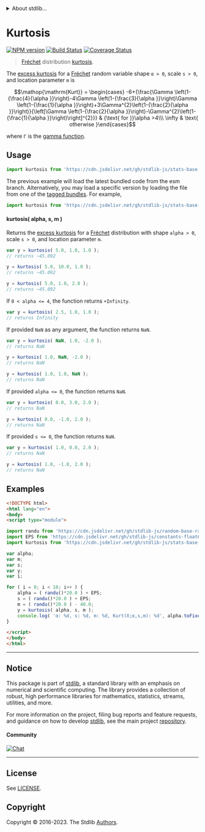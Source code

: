 <!--

@license Apache-2.0

Copyright (c) 2018 The Stdlib Authors.

Licensed under the Apache License, Version 2.0 (the "License");
you may not use this file except in compliance with the License.
You may obtain a copy of the License at

   http://www.apache.org/licenses/LICENSE-2.0

Unless required by applicable law or agreed to in writing, software
distributed under the License is distributed on an "AS IS" BASIS,
WITHOUT WARRANTIES OR CONDITIONS OF ANY KIND, either express or implied.
See the License for the specific language governing permissions and
limitations under the License.

-->


<details>
  <summary>
    About stdlib...
  </summary>
  <p>We believe in a future in which the web is a preferred environment for numerical computation. To help realize this future, we've built stdlib. stdlib is a standard library, with an emphasis on numerical and scientific computation, written in JavaScript (and C) for execution in browsers and in Node.js.</p>
  <p>The library is fully decomposable, being architected in such a way that you can swap out and mix and match APIs and functionality to cater to your exact preferences and use cases.</p>
  <p>When you use stdlib, you can be absolutely certain that you are using the most thorough, rigorous, well-written, studied, documented, tested, measured, and high-quality code out there.</p>
  <p>To join us in bringing numerical computing to the web, get started by checking us out on <a href="https://github.com/stdlib-js/stdlib">GitHub</a>, and please consider <a href="https://opencollective.com/stdlib">financially supporting stdlib</a>. We greatly appreciate your continued support!</p>
</details>

# Kurtosis

[![NPM version][npm-image]][npm-url] [![Build Status][test-image]][test-url] [![Coverage Status][coverage-image]][coverage-url] <!-- [![dependencies][dependencies-image]][dependencies-url] -->

> [Fréchet][frechet-distribution] distribution [kurtosis][kurtosis].

<!-- Section to include introductory text. Make sure to keep an empty line after the intro `section` element and another before the `/section` close. -->

<section class="intro">

The [excess kurtosis][kurtosis] for a [Fréchet][frechet-distribution] random variable shape `α > 0`, scale `s > 0`, and location parameter `m` is

<!-- <equation class="equation" label="eq:frechet_kurtosis" align="center" raw="\operatorname{Kurt} = \begin{cases} -6+{\frac{\Gamma \left(1-{\frac{4}{\alpha }}\right)-4\Gamma \left(1-{\frac{3}{\alpha }}\right)\Gamma \left(1-{\frac{1}{\alpha }}\right)+3\Gamma^{2}\left(1-{\frac{2}{\alpha }}\right)}{\left[\Gamma \left(1-{\frac{2}{\alpha }}\right)-\Gamma^{2}\left(1-{\frac{1}{\alpha }}\right)\right]^{2}}} & {\text{ for }}\alpha >4\\\ \infty & \text{ otherwise }\end{cases}" alt="Kurtosis for a Fréchet distribution."> -->

```math
\mathop{\mathrm{Kurt}} = \begin{cases} -6+{\frac{\Gamma \left(1-{\frac{4}{\alpha }}\right)-4\Gamma \left(1-{\frac{3}{\alpha }}\right)\Gamma \left(1-{\frac{1}{\alpha }}\right)+3\Gamma^{2}\left(1-{\frac{2}{\alpha }}\right)}{\left[\Gamma \left(1-{\frac{2}{\alpha }}\right)-\Gamma^{2}\left(1-{\frac{1}{\alpha }}\right)\right]^{2}}} & {\text{ for }}\alpha >4\\\ \infty & \text{ otherwise }\end{cases}
```

<!-- <div class="equation" align="center" data-raw-text="\operatorname{Kurt} = \begin{cases} -6+{\frac{\Gamma \left(1-{\frac{4}{\alpha }}\right)-4\Gamma \left(1-{\frac{3}{\alpha }}\right)\Gamma \left(1-{\frac{1}{\alpha }}\right)+3\Gamma^{2}\left(1-{\frac{2}{\alpha }}\right)}{\left[\Gamma \left(1-{\frac{2}{\alpha }}\right)-\Gamma^{2}\left(1-{\frac{1}{\alpha }}\right)\right]^{2}}} &amp; {\text{ for }}\alpha &gt;4\\\ \infty &amp; \text{ otherwise }\end{cases}" data-equation="eq:frechet_kurtosis">
    <img src="https://cdn.jsdelivr.net/gh/stdlib-js/stdlib@591cf9d5c3a0cd3c1ceec961e5c49d73a68374cb/lib/node_modules/@stdlib/stats/base/dists/frechet/kurtosis/docs/img/equation_frechet_kurtosis.svg" alt="Kurtosis for a Fréchet distribution.">
    <br>
</div> -->

<!-- </equation> -->

where `Γ` is the [gamma function][gamma-function].

</section>

<!-- /.intro -->

<!-- Package usage documentation. -->



<section class="usage">

## Usage

```javascript
import kurtosis from 'https://cdn.jsdelivr.net/gh/stdlib-js/stats-base-dists-frechet-kurtosis@esm/index.mjs';
```
The previous example will load the latest bundled code from the esm branch. Alternatively, you may load a specific version by loading the file from one of the [tagged bundles](https://github.com/stdlib-js/stats-base-dists-frechet-kurtosis/tags). For example,

```javascript
import kurtosis from 'https://cdn.jsdelivr.net/gh/stdlib-js/stats-base-dists-frechet-kurtosis@v0.1.0-esm/index.mjs';
```

#### kurtosis( alpha, s, m )

Returns the [excess kurtosis][kurtosis] for a [Fréchet][frechet-distribution] distribution with shape `alpha > 0`, scale `s > 0`, and location parameter `m`.

```javascript
var y = kurtosis( 5.0, 1.0, 1.0 );
// returns ~45.092

y = kurtosis( 5.0, 10.0, 1.0 );
// returns ~45.092

y = kurtosis( 5.0, 1.0, 2.0 );
// returns ~45.092
```

If `0 < alpha <= 4`, the function returns `+Infinity`.

```javascript
var y = kurtosis( 2.5, 1.0, 1.0 );
// returns Infinity
```

If provided `NaN` as any argument, the function returns `NaN`.

```javascript
var y = kurtosis( NaN, 1.0, -2.0 );
// returns NaN

y = kurtosis( 1.0, NaN, -2.0 );
// returns NaN

y = kurtosis( 1.0, 1.0, NaN );
// returns NaN
```

If provided `alpha <= 0`, the function returns `NaN`.

```javascript
var y = kurtosis( 0.0, 3.0, 2.0 );
// returns NaN

y = kurtosis( 0.0, -1.0, 2.0 );
// returns NaN
```

If provided `s <= 0`, the function returns `NaN`.

```javascript
var y = kurtosis( 1.0, 0.0, 2.0 );
// returns NaN

y = kurtosis( 1.0, -1.0, 2.0 );
// returns NaN
```

</section>

<!-- /.usage -->

<!-- Package usage notes. Make sure to keep an empty line after the `section` element and another before the `/section` close. -->

<section class="notes">

</section>

<!-- /.notes -->

<!-- Package usage examples. -->

<section class="examples">

## Examples

<!-- eslint no-undef: "error" -->

```html
<!DOCTYPE html>
<html lang="en">
<body>
<script type="module">

import randu from 'https://cdn.jsdelivr.net/gh/stdlib-js/random-base-randu@esm/index.mjs';
import EPS from 'https://cdn.jsdelivr.net/gh/stdlib-js/constants-float64-eps@esm/index.mjs';
import kurtosis from 'https://cdn.jsdelivr.net/gh/stdlib-js/stats-base-dists-frechet-kurtosis@esm/index.mjs';

var alpha;
var m;
var s;
var y;
var i;

for ( i = 0; i < 10; i++ ) {
    alpha = ( randu()*20.0 ) + EPS;
    s = ( randu()*20.0 ) + EPS;
    m = ( randu()*20.0 ) - 40.0;
    y = kurtosis( alpha, s, m );
    console.log( 'α: %d, s: %d, m: %d, Kurt(X;α,s,m): %d', alpha.toFixed( 4 ), s.toFixed( 4 ), m.toFixed( 4 ), y.toFixed( 4 ) );
}

</script>
</body>
</html>
```

</section>

<!-- /.examples -->

<!-- Section to include cited references. If references are included, add a horizontal rule *before* the section. Make sure to keep an empty line after the `section` element and another before the `/section` close. -->

<section class="references">

</section>

<!-- /.references -->

<!-- Section for related `stdlib` packages. Do not manually edit this section, as it is automatically populated. -->

<section class="related">

</section>

<!-- /.related -->

<!-- Section for all links. Make sure to keep an empty line after the `section` element and another before the `/section` close. -->


<section class="main-repo" >

* * *

## Notice

This package is part of [stdlib][stdlib], a standard library with an emphasis on numerical and scientific computing. The library provides a collection of robust, high performance libraries for mathematics, statistics, streams, utilities, and more.

For more information on the project, filing bug reports and feature requests, and guidance on how to develop [stdlib][stdlib], see the main project [repository][stdlib].

#### Community

[![Chat][chat-image]][chat-url]

---

## License

See [LICENSE][stdlib-license].


## Copyright

Copyright &copy; 2016-2023. The Stdlib [Authors][stdlib-authors].

</section>

<!-- /.stdlib -->

<!-- Section for all links. Make sure to keep an empty line after the `section` element and another before the `/section` close. -->

<section class="links">

[npm-image]: http://img.shields.io/npm/v/@stdlib/stats-base-dists-frechet-kurtosis.svg
[npm-url]: https://npmjs.org/package/@stdlib/stats-base-dists-frechet-kurtosis

[test-image]: https://github.com/stdlib-js/stats-base-dists-frechet-kurtosis/actions/workflows/test.yml/badge.svg?branch=v0.1.0
[test-url]: https://github.com/stdlib-js/stats-base-dists-frechet-kurtosis/actions/workflows/test.yml?query=branch:v0.1.0

[coverage-image]: https://img.shields.io/codecov/c/github/stdlib-js/stats-base-dists-frechet-kurtosis/main.svg
[coverage-url]: https://codecov.io/github/stdlib-js/stats-base-dists-frechet-kurtosis?branch=main

<!--

[dependencies-image]: https://img.shields.io/david/stdlib-js/stats-base-dists-frechet-kurtosis.svg
[dependencies-url]: https://david-dm.org/stdlib-js/stats-base-dists-frechet-kurtosis/main

-->

[chat-image]: https://img.shields.io/gitter/room/stdlib-js/stdlib.svg
[chat-url]: https://app.gitter.im/#/room/#stdlib-js_stdlib:gitter.im

[stdlib]: https://github.com/stdlib-js/stdlib

[stdlib-authors]: https://github.com/stdlib-js/stdlib/graphs/contributors

[umd]: https://github.com/umdjs/umd
[es-module]: https://developer.mozilla.org/en-US/docs/Web/JavaScript/Guide/Modules

[deno-url]: https://github.com/stdlib-js/stats-base-dists-frechet-kurtosis/tree/deno
[umd-url]: https://github.com/stdlib-js/stats-base-dists-frechet-kurtosis/tree/umd
[esm-url]: https://github.com/stdlib-js/stats-base-dists-frechet-kurtosis/tree/esm
[branches-url]: https://github.com/stdlib-js/stats-base-dists-frechet-kurtosis/blob/main/branches.md

[stdlib-license]: https://raw.githubusercontent.com/stdlib-js/stats-base-dists-frechet-kurtosis/main/LICENSE

[frechet-distribution]: https://en.wikipedia.org/wiki/Fr%C3%A9chet_distribution

[gamma-function]: https://en.wikipedia.org/wiki/Gamma_function

[kurtosis]: https://en.wikipedia.org/wiki/Kurtosis

</section>

<!-- /.links -->
